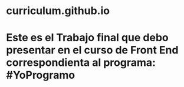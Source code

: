 # curriculum.github.io
# Este es el Trabajo final que debo presentar en el curso de Front End correspondienta al programa: #YoProgramo
